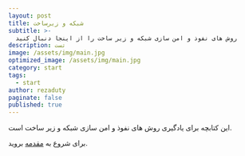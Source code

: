 ```yaml
---
layout: post
title: شبکه و زیرساخت
subtitle: >-
  روش های نفوذ و امن سازی شبکه و زیر ساخت را از اینجا دنبال کنید
description: تست
image: /assets/img/main.jpg
optimized_image: /assets/img/main.jpg
category: start
tags:
  - start
author: rezaduty
paginate: false
published: true
---
```



این کتابچه برای یادگیری روش های نفوذ و امن سازی شبکه و زیر  ساخت است.

برای شروع به [مقدمه](https://layer3.ir/%D9%85%D9%82%D8%AF%D9%85%D9%87/) بروید.
